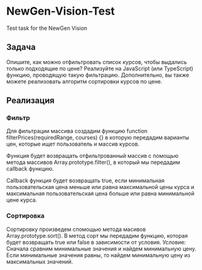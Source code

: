 # NewGen-Vision-Test
Test task for the NewGen Vision

## Задача
Опишите, как можно отфильтровать список курсов, чтобы выдались только подходящие по цене? 
Реализуйте на JavaScript (или TypeScript) функцию, проводящую такую фильтрацию. 
Дополнительно, вы также можете реализовать алгоритм сортировки курсов по цене.

## Реализация

### Фильтр
Для фильтрации массива создадим функцию function filterPrices(requiredRange, courses) {}
в которую передадим варианты цен, которые ищет пользователь и массив курсов.

Функция будет возвращать отфильтрованный массив с помощью метода массивов Array.prototype.filter(),
в который мы передадим callback функцию.

Сallback функция будет возвращать true, 
если минимальная пользовательская цена меньше или равна максимальной цены курса
и максимальная пользовательская цена больше или равна минимальной цене курса.

### Сортировка
Сортировку произведем спомощью метода масивов Array.prototype.sort().
В метод сорт мы передадим функцию, которая будет возвращать true или false в зависимости от условия.
Условие: Сначала сравним минимальные значения и найдем минимальную цену. Если минимальные значения равны, 
то найдем минимальную цену из максимальных значений.






